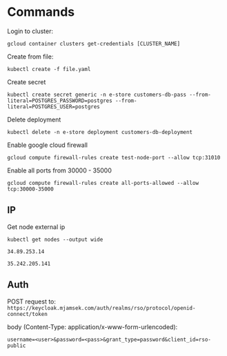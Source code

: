 # Commands

Login to cluster:

`gcloud container clusters get-credentials [CLUSTER_NAME]`

Create from file:

`kubectl create -f file.yaml`

Create secret

`kubectl create secret generic -n e-store customers-db-pass --from-literal=POSTGRES_PASSWORD=postgres --from-literal=POSTGRES_USER=postgres`

Delete deployment

`kubectl delete -n e-store deployment customers-db-deployment`

Enable google cloud firewall

`gcloud compute firewall-rules create test-node-port --allow tcp:31010`

Enable all ports from 30000 - 35000

`gcloud compute firewall-rules create all-ports-allowed --allow tcp:30000-35000`

## IP

Get node external ip

`kubectl get nodes --output wide`

`34.89.253.14`

`35.242.205.141`

## Auth

POST request to: `https://keycloak.mjamsek.com/auth/realms/rso/protocol/openid-connect/token`

body (Content-Type: application/x-www-form-urlencoded):
```
username=<user>&password=<pass>&grant_type=password&client_id=rso-public
```

